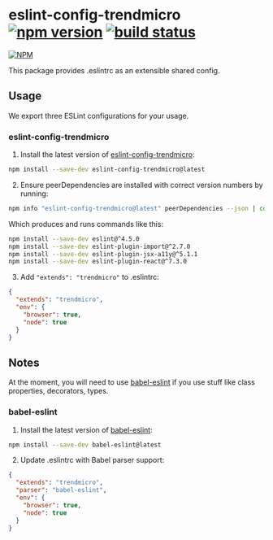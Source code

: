 # eslint-config-trendmicro [![npm version](https://badge.fury.io/js/eslint-config-trendmicro.svg)](http://badge.fury.io/js/eslint-config-trendmicro) [![build status](https://travis-ci.org/trendmicro-frontend/eslint-config-trendmicro.svg?branch=master)](https://travis-ci.org/trendmicro-frontend/eslint-config-trendmicro)

[![NPM](https://nodei.co/npm/eslint-config-trendmicro.png?downloads=true&stars=true)](https://www.npmjs.com/package/eslint-config-trendmicro)

This package provides .eslintrc as an extensible shared config.

## Usage

We export three ESLint configurations for your usage.

### eslint-config-trendmicro

1. Install the latest version of [eslint-config-trendmicro](https://github.com/trendmicro-frontend/eslint-config-trendmicro):
  ```sh
  npm install --save-dev eslint-config-trendmicro@latest
  ```

2. Ensure peerDependencies are installed with correct version numbers by running:
  ```sh
  npm info "eslint-config-trendmicro@latest" peerDependencies --json | command sed 's/[\{\},]//g ; s/: /@/g' | xargs -L1 npm install --save-dev
  ```

  Which produces and runs commands like this:

  ```sh
  npm install --save-dev eslint@^4.5.0
  npm install --save-dev eslint-plugin-import@^2.7.0
  npm install --save-dev eslint-plugin-jsx-a11y@^5.1.1
  npm install --save-dev eslint-plugin-react@^7.3.0
  ```

3. Add `"extends": "trendmicro"` to .eslintrc:
  ```json
  {
    "extends": "trendmicro",
    "env": {
      "browser": true,
      "node": true
    }
  }
  ```
  
## Notes
  
At the moment, you will need to use [babel-eslint](https://github.com/babel/babel-eslint) if you use stuff like class properties, decorators, types.
  
### babel-eslint

1. Install the latest version of [babel-eslint](https://github.com/babel/babel-eslint):
  ```sh
  npm install --save-dev babel-eslint@latest
  ```
  
2. Update .eslintrc with Babel parser support:
  ```json
  {
    "extends": "trendmicro",
    "parser": "babel-eslint",
    "env": {
      "browser": true,
      "node": true
    }
  }
  ```
